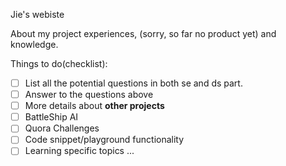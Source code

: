 Jie's webiste

About my project experiences, (sorry, so far no product yet) and knowledge.

Things to do(checklist):

- [ ] List all the potential questions in both se and ds part.
- [ ] Answer to the questions above
- [ ] More details about **__other projects__**
- [ ] BattleShip AI
- [ ] Quora Challenges
- [ ] Code snippet/playground functionality
- [ ] Learning specific topics
...
